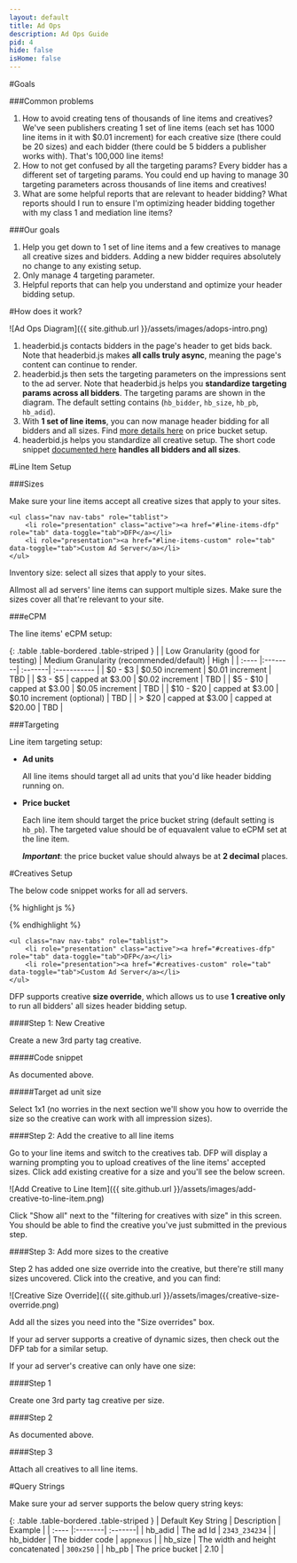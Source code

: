 ```yaml
---
layout: default
title: Ad Ops
description: Ad Ops Guide
pid: 4
hide: false
isHome: false
---
```

<div class="bs-docs-section" markdown="1">

#Goals

###Common problems

1. How to avoid creating tens of thousands of line items and creatives? We've seen publishers creating 1 set of line items (each set has 1000 line items in it with $0.01 increment) for each creative size (there could be 20 sizes) and each bidder (there could be 5 bidders a publisher works with). That's 100,000 line items!
2. How to not get confused by all the targeting params? Every bidder has a different set of targeting params. You could end up having to manage 30 targeting parameters across thousands of line items and creatives!
3. What are some helpful reports that are relevant to header bidding? What reports should I run to ensure I'm optimizing header bidding together with my class 1 and mediation line items?

###Our goals

1. Help you get down to 1 set of line items and a few creatives to manage all creative sizes and bidders. Adding a new bidder requires absolutely no change to any existing setup.
2. Only manage 4 targeting parameter. 
3. Helpful reports that can help you understand and optimize your header bidding setup.

</div>

<div class="bs-docs-section" markdown="1">

#How does it work?

![Ad Ops Diagram]({{ site.github.url }}/assets/images/adops-intro.png)

1. headerbid.js contacts bidders in the page's header to get bids back. Note that headerbid.js makes **all calls truly async**, meaning the page's content can continue to render.
2. headerbid.js then sets the targeting parameters on the impressions sent to the ad server. Note that headerbid.js helps you **standardize targeting params across all bidders**. The targeting params are shown in the diagram. The default setting contains (`hb_bidder`, `hb_size`, `hb_pb`, `hb_adid`).
3. With **1 set of line items**, you can now manage header bidding for all bidders and all sizes. Find [more details here](#price-bucket-def) on price bucket setup.
4. headerbid.js helps you standardize all creative setup. The short code snippet [documented here](#creative-setup) **handles all bidders and all sizes**. 


</div>

<div class="bs-docs-section" markdown="1">

#Line Item Setup


###Sizes

Make sure your line items accept all creative sizes that apply to your sites.


<div class="bs-callout bs-callout-info">

    <ul class="nav nav-tabs" role="tablist">
        <li role="presentation" class="active"><a href="#line-items-dfp" role="tab" data-toggle="tab">DFP</a></li>
        <li role="presentation"><a href="#line-items-custom" role="tab" data-toggle="tab">Custom Ad Server</a></li>
    </ul>

<div class="tab-content">

<div role="tabpanel" class="tab-pane active" id="line-items-dfp" markdown="1">

Inventory size: select all sizes that apply to your sites.


</div>

<div role="tabpanel" class="tab-pane" id="line-items-custom" markdown="1">

Allmost all ad servers' line items can support multiple sizes. Make sure the sizes cover all that're relevant to your site.

</div>

</div>

</div>

<a name="price-bucket-def"></a>

###eCPM

The line items' eCPM setup:

{: .table .table-bordered .table-striped }
|	 |	Low Granularity (good for testing) 	|	Medium Granularity (recommended/default)	 | High |
| :----  |:--------| :-------| :----------- |
|	$0 - $3 |	$0.50 increment |	$0.01 increment | TBD |
| $3 - $5 |	capped at $3.00 |	$0.02 increment |	TBD |
| $5 - $10 |	capped at $3.00	|	$0.05 increment |	TBD |
| $10 - $20 |	capped at $3.00	|	$0.10 increment (optional) |	TBD |
| > $20 |	capped at $3.00 	|	capped at $20.00 	| TBD 	|



###Targeting

Line item targeting setup:

* **Ad units**

	All line items should target all ad units that you'd like header bidding running on.

* **Price bucket**

	Each line item should target the price bucket string (default setting is `hb_pb`). The targeted value should be of equavalent value to eCPM set at the line item.

	_**Important**_: the price bucket value should always be at **2 decimal** places. 

</div>

<div class="bs-docs-section" markdown="1">


<a name="creative-setup"></a>

#Creatives Setup

The below code snippet works for all ad servers.

{% highlight js %}

<script>
	try{ window.top.pbjs.renderAd(document, '%%PATTERN:hb_adid%%'); } catch(e) {/*ignore*/}
</script>

{% endhighlight %}


<div class="bs-callout bs-callout-info">

    <ul class="nav nav-tabs" role="tablist">
        <li role="presentation" class="active"><a href="#creatives-dfp" role="tab" data-toggle="tab">DFP</a></li>
        <li role="presentation"><a href="#creatives-custom" role="tab" data-toggle="tab">Custom Ad Server</a></li>
    </ul>

<div class="tab-content">

<div role="tabpanel" class="tab-pane active" id="creatives-dfp" markdown="1">

DFP supports creative **size override**, which allows us to use **1 creative only** to run all bidders' all sizes header bidding setup.

####Step 1: New Creative

Create a new 3rd party tag creative. 

#####Code snippet

As documented above.

#####Target ad unit size

Select 1x1 (no worries in the next section we'll show you how to override the size so the creative can work with all impression sizes).


####Step 2: Add the creative to all line items

Go to your line items and switch to the creatives tab. DFP will display a warning prompting you to upload creatives of the line items' accepted sizes. Click add existing creative for a size and you'll see the below screen.

![Add Creative to Line Item]({{ site.github.url }}/assets/images/add-creative-to-line-item.png)

Click "Show all" next to the "filtering for creatives with size" in this screen. You should be able to find the creative you've just submitted in the previous step.


####Step 3: Add more sizes to the creative

Step 2 has added one size override into the creative, but there're still many sizes uncovered. Click into the creative, and you can find:

![Creative Size Override]({{ site.github.url }}/assets/images/creative-size-override.png)

Add all the sizes you need into the "Size overrides" box.


</div>

<div role="tabpanel" class="tab-pane" id="creatives-custom" markdown="1">

If your ad server supports a creative of dynamic sizes, then check out the DFP tab for a similar setup.

If your ad server's creative can only have one size:

####Step 1

Create one 3rd party tag creative per size. 

####Step 2

As documented above.

####Step 3

Attach all creatives to all line items.

</div>

</div>

</div>


</div>



<div class="bs-docs-section" markdown="1">

#Query Strings

Make sure your ad server supports the below query string keys:

{: .table .table-bordered .table-striped }
|	Default Key String |	Description 	|	Example	 |
| :----  |:--------| :-------|
| hb_adid | The ad Id | `2343_234234` |
| hb_bidder | The bidder code | `appnexus` |
| hb_size | The width and height concatenated | `300x250` |
| hb_pb | The price bucket | 2.10 |

</div>


